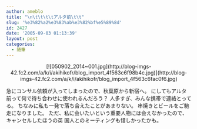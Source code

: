 ```yaml
---
author: ameblo
title: "\n\t\t\t\tアルタ前\t\t"
slug: '%e3%82%a2%e3%83%ab%e3%82%bf%e5%89%8d'
id: 2427
date: '2005-09-03 01:13:39'
layout: post
categories:
  - 随筆
---
```


<div align="center">[![050902_2014~001.jpg](http://blog-imgs-42.fc2.com/a/k/i/akihikofr/blog_import_4f563c6f98b4c.jpg)](http://blog-imgs-42.fc2.com/a/k/i/akihikofr/blog_import_4f563c6fac0f6.jpg)</div>

急にコンサル依頼が入ってしまったので、秋葉原から新宿へ。 にしてもアルタ前って何で待ち合わせに使われるんだろう？ 人多すぎ、みんな携帯で連絡とってる。 ちなみに私も一発で落ち合えたことがあまりない。 串焼きとビールをご馳走になりました。 ただ、私に会いたいという重要人物には会えなかったので、キャンセルしたほうの英 国人とのミーティングも惜しかったかも。